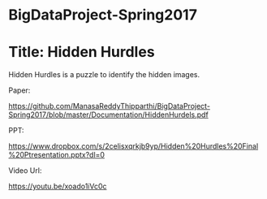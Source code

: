 # BigDataProject-Spring2017 

# Title: Hidden Hurdles

Hidden Hurdles is a puzzle to identify the hidden images.

Paper:

https://github.com/ManasaReddyThipparthi/BigDataProject-Spring2017/blob/master/Documentation/HiddenHurdels.pdf

PPT:

https://www.dropbox.com/s/2celisxqrkjb9yp/Hidden%20Hurdles%20Final%20Ptresentation.pptx?dl=0

Video Url:

https://youtu.be/xoado1iVc0c
